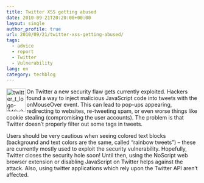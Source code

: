 ```yaml
---
title: Twitter XSS getting abused
date: 2010-09-21T20:20:00+00:00
layout: single
author_profile: true
url: 2010/09/21/twitter-xss-getting-abused/
tags:
  - advice
  - report
  - Twitter
  - Vulnerability
lang: en
category: techblog
---
```

[<img title="twitter_t_logo-246x300" border="0" alt="twitter_t_logo-246x300" align="left" src="http://lh5.ggpht.com/_vaUVXcmC3OI/TJj-jwyx_JI/AAAAAAAACe4/66eoGglep5M/twitter_t_logo-246x300_thumb%5B5%5D.png?imgmax=800" width="50" height="61" />](http://lh6.ggpht.com/_vaUVXcmC3OI/TJj-i3k6yfI/AAAAAAAACe0/5OMlNvUwmAs/s1600-h/twitter_t_logo-246x300%5B7%5D.png)On Twitter a new security flaw gets currently exploited. Hackers found a way to inject malicious JavaScript code into tweets with the onMouseOver event. This can lead to pop-ups appearing, redirecting to websites, re-tweeting spam, or even worse things like cookie stealing (compromising the user accounts). The problem is that Twitter doesn’t properly filter out some tags in tweets.

Users should be very cautious when seeing colored text blocks (background and text colors are the same, called “rainbow tweets”) – these are currently mostly used to exploit the security vulnerability. Hopefully, Twitter closes the security hole soon! Until then, using the NoScript web browser extension or disabling JavaScript on Twitter helps against the attack. Also, using twitter applications which rely upon the Twitter API aren’t affected.